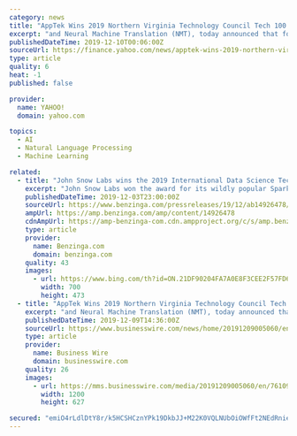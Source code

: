 ```yaml
---
category: news
title: "AppTek Wins 2019 Northern Virginia Technology Council Tech 100 Award"
excerpt: "and Neural Machine Translation (NMT), today announced that for the second consecutive year, the company is a winner of the 2019 Northern Virginia Technology Council (NVTC) Tech 100 awards. This prestigious award recognizes groundbreaking companies, leaders and innovators within the Greater Washington, D.C. technology community. AppTek utilizes ..."
publishedDateTime: 2019-12-10T00:06:00Z
sourceUrl: https://finance.yahoo.com/news/apptek-wins-2019-northern-virginia-140300457.html
type: article
quality: 6
heat: -1
published: false

provider:
  name: YAHOO!
  domain: yahoo.com

topics:
  - AI
  - Natural Language Processing
  - Machine Learning

related:
  - title: "John Snow Labs wins the 2019 International Data Science Technology Award"
    excerpt: "John Snow Labs won the award for its wildly popular Spark NLP library. Spark NLP is an open-source text processing library that provides production-grade versions of the latest research in natural language processing. The Data Science Foundation recognizes Spark NLP for delivering “best practice, innovation, and excellence in data science and ..."
    publishedDateTime: 2019-12-03T23:00:00Z
    sourceUrl: https://www.benzinga.com/pressreleases/19/12/ab14926478/john-snow-labs-wins-the-2019-international-data-science-technology-award
    ampUrl: https://amp.benzinga.com/amp/content/14926478
    cdnAmpUrl: https://amp-benzinga-com.cdn.ampproject.org/c/s/amp.benzinga.com/amp/content/14926478
    type: article
    provider:
      name: Benzinga.com
      domain: benzinga.com
    quality: 43
    images:
      - url: https://www.bing.com/th?id=ON.21DF90204FA7A0E8F3CEE2F57FD6A5B9
        width: 700
        height: 473
  - title: "AppTek Wins 2019 Northern Virginia Technology Council Tech 100 Award"
    excerpt: "and Neural Machine Translation (NMT), today announced that for the second consecutive year, the company is a winner of the 2019 Northern Virginia Technology Council (NVTC) Tech 100 awards. This prestigious award recognizes groundbreaking companies ..."
    publishedDateTime: 2019-12-09T14:36:00Z
    sourceUrl: https://www.businesswire.com/news/home/20191209005060/en/AppTek-Wins-2019-Northern-Virginia-Technology-Council
    type: article
    provider:
      name: Business Wire
      domain: businesswire.com
    quality: 26
    images:
      - url: https://mms.businesswire.com/media/20191209005060/en/761095/23/AppTek_logo.jpg
        width: 1200
        height: 627

secured: "emiO4rLdlDtY8r/k5HCSHCznYPk19DkbJJ+M22K0VQLNUbOiOWfFt2NEdRniedOG3kWaKJWiwHur9fzs+KZKreMo9p7OnxOdzOcTKt/bVqaRIeTdsir3Yy0UKcxzEMkDhiv3ats93B27gGKvDxJoqsfqNjDEPownOoXIqcI3U4U3Q8AD8y36+2VtVE1n2lTpSmhH4EGtxk5xhGfRROhiU1/FCLs+fL4vKIkslA9DNmPQuruClEwra1wcbl+85qt+L4tCYDc1/mtSGnYb9UzacQ==;gZ9f8yHTziMK7e+IyBGBsw=="
---
```


